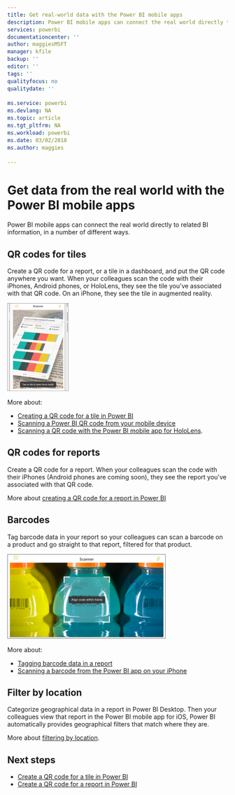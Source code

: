 ```yaml
---
title: Get real-world data with the Power BI mobile apps
description: Power BI mobile apps can connect the real world directly to related BI information, no search needed.
services: powerbi
documentationcenter: ''
author: maggiesMSFT
manager: kfile
backup: ''
editor: ''
tags: ''
qualityfocus: no
qualitydate: ''

ms.service: powerbi
ms.devlang: NA
ms.topic: article
ms.tgt_pltfrm: NA
ms.workload: powerbi
ms.date: 03/02/2018
ms.author: maggies

---
```

# Get data from the real world with the Power BI mobile apps
Power BI mobile apps can connect the real world directly to related BI information, in a number of different ways. 

## QR codes for tiles
Create a QR code for a report, or a tile in a dashboard, and put the QR code anywhere you want. When your colleagues scan the code with their iPhones, Android phones, or HoloLens, they see the tile you've associated with that QR code. On an iPhone, they see the tile in augmented reality.

![QR code](media/mobile-apps-data-in-real-world-context/power-bi-ios-qr-ar-scanner-small.png)

More about:

* [Creating a QR code for a tile in Power BI](service-create-qr-code-for-tile.md)
* [Scanning a Power BI QR code from your mobile device](mobile-apps-qr-code.md)
* [Scanning a QR code with the Power BI mobile app for HoloLens](mobile-hololens-app.md#scan-a-qr-code-in-holographic-view).

## QR codes for reports
Create a QR code for a report.  When your colleagues scan the code with their iPhones (Android phones are coming soon), they see the report you've associated with that QR code. 

More about [creating a QR code for a report in Power BI](service-create-qr-code-for-report.md)

## Barcodes
Tag barcode data in your report so your colleagues can scan a barcode on a product and go straight to that report, filtered for that product.

![Barcode](media/mobile-apps-data-in-real-world-context/power-bi-barcode-scanner.png)

More about:

* [Tagging barcode data in a report](desktop-mobile-barcodes.md)
* [Scanning a barcode from the Power BI app on your iPhone](mobile-apps-scan-barcode-iphone.md)

## Filter by location
Categorize geographical data in a report in Power BI Desktop. Then your colleagues view that report in the Power BI mobile app for iOS, Power BI automatically provides geographical filters that match where they are.

More about [filtering by location](mobile-apps-geographic-filtering.md).

## Next steps
* [Create a QR code for a tile in Power BI](service-create-qr-code-for-tile.md)
* [Create a QR code for a report in Power BI](service-create-qr-code-for-report.md)

